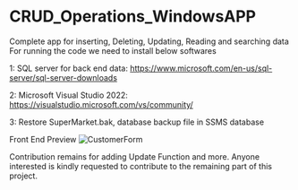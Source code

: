 # CRUD_Operations_WindowsAPP
Complete app for inserting, Deleting, Updating, Reading and searching data
For running the code we need to install below softwares

1: SQL server for back end data: https://www.microsoft.com/en-us/sql-server/sql-server-downloads

2: Microsoft Visual Studio 2022: https://visualstudio.microsoft.com/vs/community/

3: Restore SuperMarket.bak, database backup file in SSMS database 

Front End Preview 
![CustomerForm](https://github.com/user-attachments/assets/d8b4a07f-f57e-4b83-8ff3-666da99b99a0)

<!--![image](https://github.com/SaadullahKarimi/CRUD_Operations_WindowsAPP/assets/79996938/9bb277bc-d9ef-4794-9a84-c118a9174486)-->

Contribution remains for adding Update Function and more. Anyone interested is kindly requested to contribute to the remaining part of this project.
